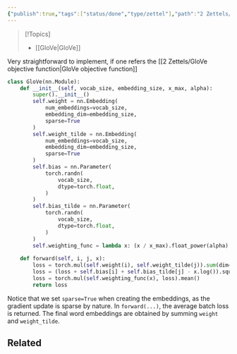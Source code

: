 ```yaml
---
{"publish":true,"tags":["status/done","type/zettel"],"path":"2 Zettels/GloVe model pytorch.md","permalink":"/2-zettels/glo-ve-model-pytorch/","PassFrontmatter":true}
---
```




> [!Topics]
> - [[GloVe\|GloVe]]

Very straightforward to implement, if one refers the [[2 Zettels/GloVe objective function\|GloVe objective function]]

```python
class GloVe(nn.Module):
    def __init__(self, vocab_size, embedding_size, x_max, alpha):
        super().__init__()
        self.weight = nn.Embedding(
            num_embeddings=vocab_size,
            embedding_dim=embedding_size,
            sparse=True
        )
        self.weight_tilde = nn.Embedding(
            num_embeddings=vocab_size,
            embedding_dim=embedding_size,
            sparse=True
        )
        self.bias = nn.Parameter(
            torch.randn(
                vocab_size,
                dtype=torch.float,
            )
        )
        self.bias_tilde = nn.Parameter(
            torch.randn(
                vocab_size,
                dtype=torch.float,
            )
        )
        self.weighting_func = lambda x: (x / x_max).float_power(alpha).clamp(0, 1)
    
    def forward(self, i, j, x):
        loss = torch.mul(self.weight(i), self.weight_tilde(j)).sum(dim=1)
        loss = (loss + self.bias[i] + self.bias_tilde[j] - x.log()).square()
        loss = torch.mul(self.weighting_func(x), loss).mean()
        return loss
```

Notice that we set `sparse=True` when creating the embeddings, as the gradient update is sparse by nature. In `forward(...)`, the average batch loss is returned.
The final word embeddings are obtained by summing `weight` and `weight_tilde`.

## Related
